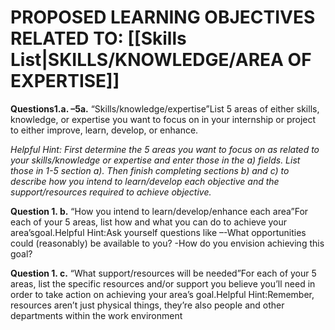 # PROPOSED LEARNING OBJECTIVES RELATED TO: [[Skills List|SKILLS/KNOWLEDGE/AREA OF EXPERTISE]]
**Questions1.a. –5a.** “Skills/knowledge/expertise”List 5 areas of either skills, knowledge, or expertise you want to focus on in your internship or project to either improve, learn, develop, or enhance.

*Helpful Hint: First determine the 5 areas you want to focus on as related to your skills/knowledge or expertise and enter those in the a) fields. List those in 1-5 section a). Then finish completing sections b) and c) to describe how you intend to learn/develop each objective and the support/resources required to achieve objective.*

**Question 1. b.** “How you intend to learn/develop/enhance each area”For each of your 5 areas, list how and what you can do to achieve your area’sgoal.Helpful Hint:Ask yourself questions like –-What opportunities could (reasonably) be available to you? -How do you envision achieving this goal?

**Question 1. c.** “What support/resources will be needed”For each of your 5 areas, list the specific resources and/or support you believe you’ll need in order to take action on achieving your area’s goal.Helpful Hint:Remember, resources aren’t just physical things, they’re also people and other departments within the work environment